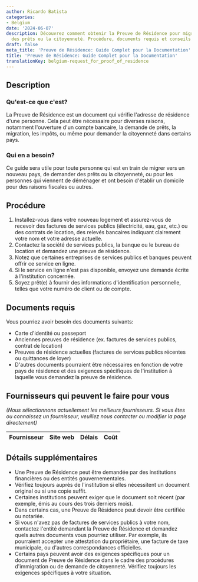 ```yaml
---
author: Ricardo Batista
categories:
- Belgium
date: '2024-06-07'
description: Découvrez comment obtenir la Preuve de Résidence pour migrer, demander
  des prêts ou la citoyenneté. Procédure, documents requis et conseils utiles inclus.
draft: false
meta_title: 'Preuve de Résidence: Guide Complet pour la Documentation'
title: 'Preuve de Résidence: Guide Complet pour la Documentation'
translationKey: belgium-request_for_proof_of_residence
---
```



## Description
### Qu'est-ce que c'est?
La Preuve de Résidence est un document qui vérifie l'adresse de résidence d'une personne. Cela peut être nécessaire pour diverses raisons, notamment l'ouverture d'un compte bancaire, la demande de prêts, la migration, les impôts, ou même pour demander la citoyenneté dans certains pays.

### Qui en a besoin?
Ce guide sera utile pour toute personne qui est en train de migrer vers un nouveau pays, de demander des prêts ou la citoyenneté, ou pour les personnes qui viennent de déménager et ont besoin d'établir un domicile pour des raisons fiscales ou autres.

## Procédure
1. Installez-vous dans votre nouveau logement et assurez-vous de recevoir des factures de services publics (électricité, eau, gaz, etc.) ou des contrats de location, des relevés bancaires indiquant clairement votre nom et votre adresse actuelle.
2. Contactez la société de services publics, la banque ou le bureau de location et demandez une preuve de résidence.
3. Notez que certaines entreprises de services publics et banques peuvent offrir ce service en ligne.
4. Si le service en ligne n'est pas disponible, envoyez une demande écrite à l'institution concernée.
5. Soyez prêt(e) à fournir des informations d'identification personnelle, telles que votre numéro de client ou de compte.

## Documents requis
Vous pourriez avoir besoin des documents suivants:

- Carte d'identité ou passeport
- Anciennes preuves de résidence (ex. factures de services publics, contrat de location)
- Preuves de résidence actuelles (factures de services publics récentes ou quittances de loyer)
- D'autres documents pourraient être nécessaires en fonction de votre pays de résidence et des exigences spécifiques de l'institution à laquelle vous demandez la preuve de résidence.

## Fournisseurs qui peuvent le faire pour vous

_(Nous sélectionnons actuellement les meilleurs fournisseurs. Si vous êtes ou connaissez un fournisseur, veuillez nous contacter ou modifier la page directement)_

| Fournisseur     |     Site web    |     Délais       |       Coût       |
| --------------- | --------------- |  :-------------: | :-------------: |

## Détails supplémentaires
- Une Preuve de Résidence peut être demandée par des institutions financières ou des entités gouvernementales.
- Vérifiez toujours auprès de l'institution si elles nécessitent un document original ou si une copie suffit.
- Certaines institutions peuvent exiger que le document soit récent (par exemple, émis au cours des trois derniers mois).
- Dans certains cas, une Preuve de Résidence peut devoir être certifiée ou notariée.
- Si vous n'avez pas de factures de services publics à votre nom, contactez l'entité demandant la Preuve de Résidence et demandez quels autres documents vous pourriez utiliser. Par exemple, ils pourraient accepter une attestation du propriétaire, une facture de taxe municipale, ou d'autres correspondances officielles.
- Certains pays peuvent avoir des exigences spécifiques pour un document de Preuve de Résidence dans le cadre des procédures d'immigration ou de demande de citoyenneté. Vérifiez toujours les exigences spécifiques à votre situation.